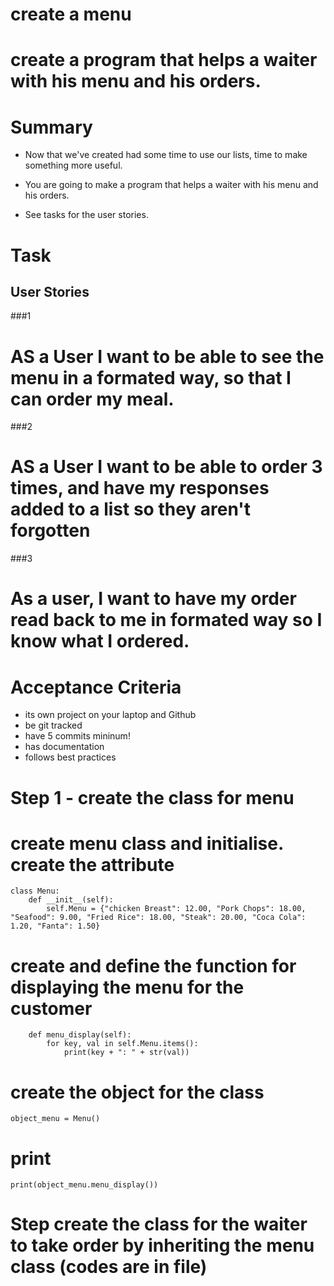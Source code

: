 # create a menu
# create a program that helps a waiter with his menu and his orders.



# Summary

- Now that we've created had some time to use our lists, time to make something more useful.

- You are going to make a program that helps a waiter with his menu and his orders.

- See tasks for the user stories.




# Task
## User Stories

###1
# AS a User I want to be able to see the menu in a formated way, so that I can order my meal.

###2
# AS a User I want to be able to order 3 times, and have my responses added to a list so they aren't forgotten

###3
# As a user, I want to have my order read back to me in formated way so I know what I ordered.

# Acceptance Criteria

- its own project on your laptop and Github
- be git tracked
- have 5 commits mininum!
- has documentation
- follows best practices


# Step 1 - create the class for menu 

# create menu class and initialise. create the attribute


```
class Menu:
    def __init__(self):
        self.Menu = {"chicken Breast": 12.00, "Pork Chops": 18.00, "Seafood": 9.00, "Fried Rice": 18.00, "Steak": 20.00, "Coca Cola": 1.20, "Fanta": 1.50}
```
  
  
  
 # create and define the function for displaying the menu for the customer 
    
    
    
```    
    def menu_display(self):
        for key, val in self.Menu.items():
            print(key + ": " + str(val)) 
```
  
  
  
  
  

# create the object for the class


```
object_menu = Menu()  
``` 
  
# print

```
print(object_menu.menu_display())  
```
  
# Step create the class for the waiter to take order by inheriting the menu class (codes are in file)

  
  
  
  
  
  
  
  
  
  
  
  
  
  
  
  
  
  
  
  
  
  
  
  
  
  
  
  
  
  
  
  
  
  
  
  
  
  
  
  
  